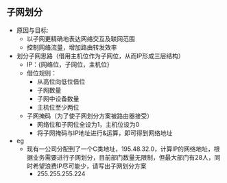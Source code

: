 ## 子网划分
* 原因与目标:
  * 以子网更精确地表达网络交互及联网范围
  * 控制网络流量，增加路由转发效率
* 划分子网思路（借用主机位作为子网位，从而IP形成三层结构）
  * IP：{网络位，子网位，主机位}
  * 借位规则：
    * 从高位向低位借位
    * 子网数量
    * 子网中设备数量
    * 主机位至少两位
  * 子网掩码（为了使子网划分方案被路由器接受）
    * 网络位和子网位全设为1，主机位设为0
    * 将子网掩码与IP地址进行&运算，即可得到网络地址
* eg
  * 现有一公司分配到了一个C类地址，195.48.32.0，计算IP的网络地址，根据业务需要进行子网划分，目前部门数量无限制，但最大部门有28人，同时希望浪费IP尽可能少，请写出子网划分方案
    * 255.255.255.224
